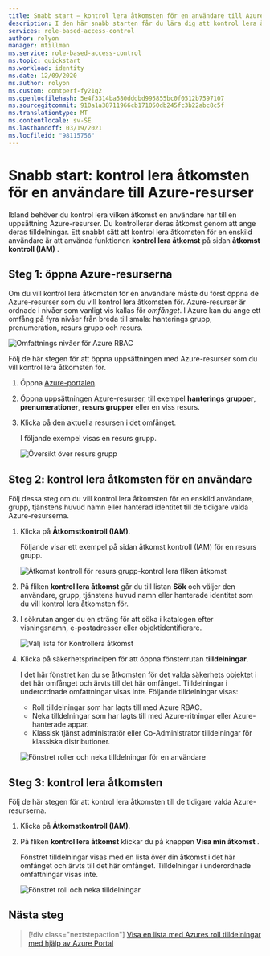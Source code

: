 ```yaml
---
title: Snabb start – kontrol lera åtkomsten för en användare till Azure-resurser – Azure RBAC
description: I den här snabb starten får du lära dig att kontrol lera åtkomsten för dig själv eller en annan användare till Azure-resurser med hjälp av Azure Portal och rollbaserad åtkomst kontroll i Azure (Azure RBAC).
services: role-based-access-control
author: rolyon
manager: mtillman
ms.service: role-based-access-control
ms.topic: quickstart
ms.workload: identity
ms.date: 12/09/2020
ms.author: rolyon
ms.custom: contperf-fy21q2
ms.openlocfilehash: 5e4f3314ba580dddbd995855bc0f0512b7597107
ms.sourcegitcommit: 910a1a38711966cb171050db245fc3b22abc8c5f
ms.translationtype: MT
ms.contentlocale: sv-SE
ms.lasthandoff: 03/19/2021
ms.locfileid: "98115756"
---
```

# <a name="quickstart-check-access-for-a-user-to-azure-resources"></a>Snabb start: kontrol lera åtkomsten för en användare till Azure-resurser

Ibland behöver du kontrol lera vilken åtkomst en användare har till en uppsättning Azure-resurser. Du kontrollerar deras åtkomst genom att ange deras tilldelningar. Ett snabbt sätt att kontrol lera åtkomsten för en enskild användare är att använda funktionen **kontrol lera åtkomst** på sidan **åtkomst kontroll (IAM)** .

## <a name="step-1-open-the-azure-resources"></a>Steg 1: öppna Azure-resurserna

Om du vill kontrol lera åtkomsten för en användare måste du först öppna de Azure-resurser som du vill kontrol lera åtkomsten för. Azure-resurser är ordnade i nivåer som vanligt vis kallas för *omfånget*. I Azure kan du ange ett omfång på fyra nivåer från breda till smala: hanterings grupp, prenumeration, resurs grupp och resurs.

![Omfattnings nivåer för Azure RBAC](../../includes/role-based-access-control/media/scope-levels.png)

Följ de här stegen för att öppna uppsättningen med Azure-resurser som du vill kontrol lera åtkomsten för.

1. Öppna [Azure-portalen](https://portal.azure.com).

1. Öppna uppsättningen Azure-resurser, till exempel **hanterings grupper**, **prenumerationer**, **resurs grupper** eller en viss resurs.

1. Klicka på den aktuella resursen i det omfånget.

    I följande exempel visas en resurs grupp.

    ![Översikt över resurs grupp](./media/shared/rg-overview.png)

## <a name="step-2-check-access-for-a-user"></a>Steg 2: kontrol lera åtkomsten för en användare

Följ dessa steg om du vill kontrol lera åtkomsten för en enskild användare, grupp, tjänstens huvud namn eller hanterad identitet till de tidigare valda Azure-resurserna.

1. Klicka på **Åtkomstkontroll (IAM)**.

    Följande visar ett exempel på sidan åtkomst kontroll (IAM) för en resurs grupp.

    ![Åtkomst kontroll för resurs grupp-kontrol lera fliken åtkomst](./media/shared/rg-access-control.png)

1. På fliken **kontrol lera åtkomst** går du till listan **Sök** och väljer den användare, grupp, tjänstens huvud namn eller hanterade identitet som du vill kontrol lera åtkomsten för.

1. I sökrutan anger du en sträng för att söka i katalogen efter visningsnamn, e-postadresser eller objektidentifierare.

    ![Välj lista för Kontrollera åtkomst](./media/shared/rg-check-access-select.png)

1. Klicka på säkerhetsprincipen för att öppna fönsterrutan **tilldelningar**.

    I det här fönstret kan du se åtkomsten för det valda säkerhets objektet i det här omfånget och ärvts till det här omfånget. Tilldelningar i underordnade omfattningar visas inte. Följande tilldelningar visas:

    - Roll tilldelningar som har lagts till med Azure RBAC.
    - Neka tilldelningar som har lagts till med Azure-ritningar eller Azure-hanterade appar.
    - Klassisk tjänst administratör eller Co-Administrator tilldelningar för klassiska distributioner. 

    ![Fönstret roller och neka tilldelningar för en användare](./media/shared/rg-check-access-assignments-user.png)

## <a name="step-3-check-your-access"></a>Steg 3: kontrol lera åtkomsten

Följ de här stegen för att kontrol lera åtkomsten till de tidigare valda Azure-resurserna.

1. Klicka på **Åtkomstkontroll (IAM)**.

1. På fliken **kontrol lera åtkomst** klickar du på knappen **Visa min åtkomst** .

    Fönstret tilldelningar visas med en lista över din åtkomst i det här omfånget och ärvts till det här omfånget. Tilldelningar i underordnade omfattningar visas inte.

    ![Fönstret roll och neka tilldelningar](./media/check-access/rg-check-access-assignments.png)

## <a name="next-steps"></a>Nästa steg

> [!div class="nextstepaction"]
> [Visa en lista med Azures roll tilldelningar med hjälp av Azure Portal](role-assignments-list-portal.md)
